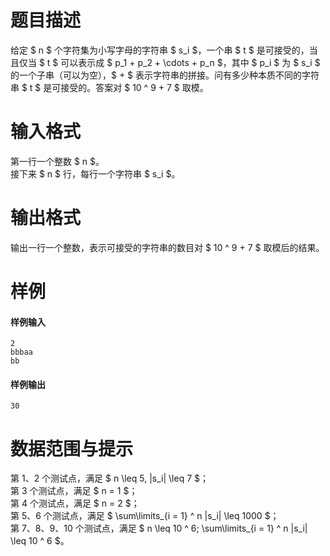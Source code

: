 
# 题目描述

给定 $ n $ 个字符集为小写字母的字符串 $ s_i $，一个串 $ t $ 是可接受的，当且仅当 $ t $ 可以表示成 $ p_1 + p_2 + \cdots + p_n $，其中 $ p_i $ 为 $ s_i $ 的一个子串（可以为空），$ + $ 表示字符串的拼接。问有多少种本质不同的字符串 $ t $ 是可接受的。答案对 $ 10 ^ 9 + 7 $ 取模。

# 输入格式

第一行一个整数 $ n $。  
接下来 $ n $ 行，每行一个字符串 $ s_i $。

# 输出格式

输出一行一个整数，表示可接受的字符串的数目对 $ 10 ^ 9 + 7 $ 取模后的结果。

# 样例

#### 样例输入
```plain
2
bbbaa
bb
```

#### 样例输出
```plain
30
```

# 数据范围与提示

第 1、2 个测试点，满足 $ n \leq 5, |s_i| \leq 7 $；  
第 3 个测试点，满足 $ n = 1 $；  
第 4 个测试点，满足 $ n = 2 $；  
第 5、6 个测试点，满足 $ \sum\limits_{i = 1} ^ n |s_i| \leq 1000 $；  
第 7、8、9、10 个测试点，满足 $ n \leq 10 ^ 6; \sum\limits_{i = 1} ^ n |s_i| \leq 10 ^ 6 $。

